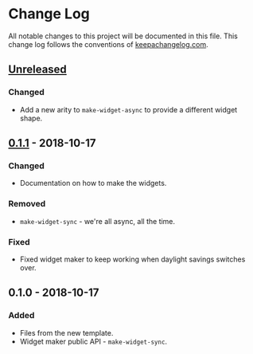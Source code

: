 # Change Log
All notable changes to this project will be documented in this file. This change log follows the conventions of [keepachangelog.com](http://keepachangelog.com/).

## [Unreleased]
### Changed
- Add a new arity to `make-widget-async` to provide a different widget shape.

## [0.1.1] - 2018-10-17
### Changed
- Documentation on how to make the widgets.

### Removed
- `make-widget-sync` - we're all async, all the time.

### Fixed
- Fixed widget maker to keep working when daylight savings switches over.

## 0.1.0 - 2018-10-17
### Added
- Files from the new template.
- Widget maker public API - `make-widget-sync`.

[Unreleased]: https://github.com/your-name/sorting/compare/0.1.1...HEAD
[0.1.1]: https://github.com/your-name/sorting/compare/0.1.0...0.1.1
